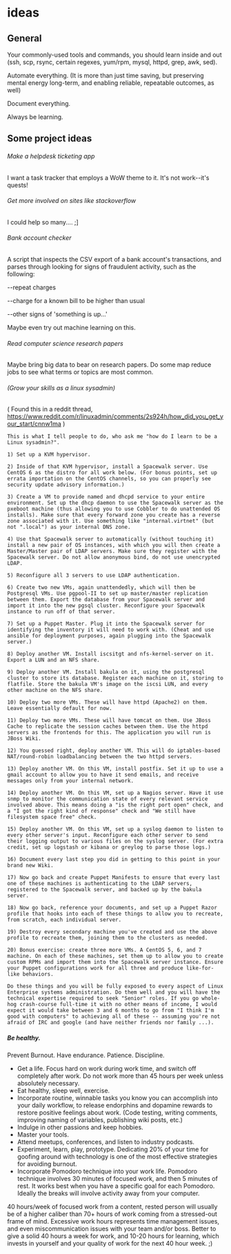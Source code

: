 # ideas

## General

Your commonly-used tools and commands, you should learn inside and out (ssh, scp, rsync, certain regexes, yum/rpm, mysql, httpd, grep, awk, sed).

Automate everything. (It is more than just time saving, but preserving mental energy long-term, and enabling reliable, repeatable outcomes, as well)

Document everything.

Always be learning.


## Some project ideas


###### Make a helpdesk ticketing app
I want a task tracker that employs a WoW theme to it. It's not work--it's quests!

###### Get more involved on sites like stackoverflow
I could help so many.... ;]

###### Bank account checker
A script that inspects the CSV export of a bank account's transactions, and parses through looking for signs of fraudulent activity, such as the following:

--repeat charges

--charge for a known bill to be higher than usual

--other signs of 'something is up...' 


Maybe even try out machine learning on this. 


###### Read computer science research papers

Maybe bring big data to bear on research papers. Do some map reduce jobs to see what terms or topics are most common.



###### (Grow your skills as a linux sysadmin)

( Found this in a reddit thread, https://www.reddit.com/r/linuxadmin/comments/2s924h/how_did_you_get_your_start/cnnw1ma )

```
This is what I tell people to do, who ask me "how do I learn to be a Linux sysadmin?".

1) Set up a KVM hypervisor.

2) Inside of that KVM hypervisor, install a Spacewalk server. Use CentOS 6 as the distro for all work below. (For bonus points, set up errata importation on the CentOS channels, so you can properly see security update advisory information.)

3) Create a VM to provide named and dhcpd service to your entire environment. Set up the dhcp daemon to use the Spacewalk server as the pxeboot machine (thus allowing you to use Cobbler to do unattended OS installs). Make sure that every forward zone you create has a reverse zone associated with it. Use something like "internal.virtnet" (but not ".local") as your internal DNS zone.

4) Use that Spacewalk server to automatically (without touching it) install a new pair of OS instances, with which you will then create a Master/Master pair of LDAP servers. Make sure they register with the Spacewalk server. Do not allow anonymous bind, do not use unencrypted LDAP.

5) Reconfigure all 3 servers to use LDAP authentication.

6) Create two new VMs, again unattendedly, which will then be Postgresql VMs. Use pgpool-II to set up master/master replication between them. Export the database from your Spacewalk server and import it into the new pgsql cluster. Reconfigure your Spacewalk instance to run off of that server.

7) Set up a Puppet Master. Plug it into the Spacewalk server for identifying the inventory it will need to work with. (Cheat and use ansible for deployment purposes, again plugging into the Spacewalk server.)

8) Deploy another VM. Install iscsitgt and nfs-kernel-server on it. Export a LUN and an NFS share.

9) Deploy another VM. Install bakula on it, using the postgresql cluster to store its database. Register each machine on it, storing to flatfile. Store the bakula VM's image on the iscsi LUN, and every other machine on the NFS share.

10) Deploy two more VMs. These will have httpd (Apache2) on them. Leave essentially default for now.

11) Deploy two more VMs. These will have tomcat on them. Use JBoss Cache to replicate the session caches between them. Use the httpd servers as the frontends for this. The application you will run is JBoss Wiki.

12) You guessed right, deploy another VM. This will do iptables-based NAT/round-robin loadbalancing between the two httpd servers.

13) Deploy another VM. On this VM, install postfix. Set it up to use a gmail account to allow you to have it send emails, and receive messages only from your internal network.

14) Deploy another VM. On this VM, set up a Nagios server. Have it use snmp to monitor the communication state of every relevant service involved above. This means doing a "is the right port open" check, and a "I got the right kind of response" check and "We still have filesystem space free" check.

15) Deploy another VM. On this VM, set up a syslog daemon to listen to every other server's input. Reconfigure each other server to send their logging output to various files on the syslog server. (For extra credit, set up logstash or kibana or greylog to parse those logs.)

16) Document every last step you did in getting to this point in your brand new Wiki.

17) Now go back and create Puppet Manifests to ensure that every last one of these machines is authenticating to the LDAP servers, registered to the Spacewalk server, and backed up by the bakula server.

18) Now go back, reference your documents, and set up a Puppet Razor profile that hooks into each of these things to allow you to recreate, from scratch, each individual server.

19) Destroy every secondary machine you've created and use the above profile to recreate them, joining them to the clusters as needed.

20) Bonus exercise: create three more VMs. A CentOS 5, 6, and 7 machine. On each of these machines, set them up to allow you to create custom RPMs and import them into the Spacewalk server instance. Ensure your Puppet configurations work for all three and produce like-for-like behaviors.

Do these things and you will be fully exposed to every aspect of Linux Enterprise systems administration. Do them well and you will have the technical expertise required to seek "Senior" roles. If you go whole-hog crash-course full-time it with no other means of income, I would expect it would take between 3 and 6 months to go from "I think I'm good with computers" to achieving all of these -- assuming you're not afraid of IRC and google (and have neither friends nor family ...).
```

##### Be healthy.

Prevent Burnout. Have endurance. Patience. Discipline.

- Get a life. Focus hard on work during work time, and switch off completely after work. Do not work more than 45 hours per week unless absolutely necessary. 
- Eat healthy, sleep well, exercise.
- Incorporate routine, winnable tasks you know you can accomplish into your daily workflow, to release endorphins and dopamine rewards to restore positive feelings about work. (Code testing, writing comments, improving naming of variables, publishing wiki posts, etc.)
- Indulge in other passions and keep hobbies.
- Master your tools.
- Attend meetups, conferences, and listen to industry podcasts.
- Experiment, learn, play, prototype. Dedicating 20% of your time for goofing around with technology is one of the most effective strategies for avoiding burnout.
- Incorporate Pomodoro technique into your work life. Pomodoro technique involves 30 minutes of focused work, and then 5 minutes of rest. It works best when you have a specific goal for each Pomodoro. Ideally the breaks will involve activity away from your computer.

40 hours/week of focused work from a content, rested person will usually be of a higher caliber than 70+ hours of work coming from a stressed-out frame of mind.  Excessive work hours represents time management issues, and even miscommunication issues with your team and/or boss.  Better to give a solid 40 hours a week for work, and 10-20 hours for learning, which invests in yourself and your quality of work for the next 40 hour week. ;)
